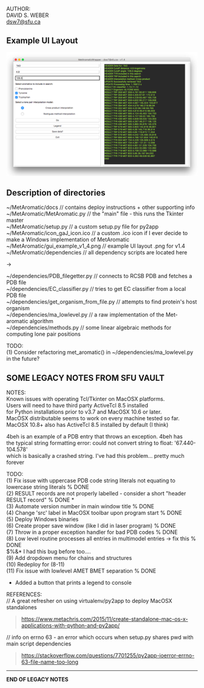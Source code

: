 AUTHOR:  
DAVID S. WEBER  
dsw7@sfu.ca  

**Example UI Layout**   
---    
 
![aa](https://github.com/dsw7/MetAromatic/blob/master/gui_example_v1_4.png)
  
**Description of directories**
---
~/MetAromatic/docs                 // contains deploy instructions + other supporting info  
~/MetAromatic/MetAromatic.py       // the "main" file - this runs the Tkinter master  
~/MetAromatic/setup.py             // a custom setup.py file for py2app  
~/MetAromatic/icon_gaJ_icon.ico    // a custom .ico icon if I ever decide to make a Windows implementation of MetAromatic
~/MetAromatic/gui_example_v1_4.png // example UI layout .png for v1.4  
~/MetAromatic/dependencies         // all dependency scripts are located here  
  
->
  
~/dependencies/PDB_filegetter.py         // connects to RCSB PDB and fetches a PDB file  
~/dependencies/EC_classifier.py          // tries to get EC classifier from a local PDB file  
~/dependencies/get_organism_from_file.py // attempts to find protein's host organism  
~/dependencies/ma_lowlevel.py            // a raw implementation of the Met-aromatic algorithm  
~/dependencies/methods.py                // some linear algebraic methods for computing lone pair positions  
  
TODO:  
(1) Consider refactoring met_aromatic() in ~/dependencies/ma_lowlevel.py in the future?  
  
  
**SOME LEGACY NOTES FROM SFU VAULT**  
---  
 
  
NOTES:  
Known issues with operating Tcl/Tkinter on MacOSX platforms.  
Users will need to have third party ActiveTcl 8.5 installed  
for Python installations prior to v3.7 and MacOSX 10.6 or later.  
MacOSX distributable seems to work on every machine tested so far.  
MacOSX 10.8+ also has ActiveTcl 8.5 installed by default (I think)  
  
4beh is an example of a PDB entry that throws an exception. 4beh has  
the typical string formatting error: could not convert string to float: '67.440-104.578'  
which is basically a crashed string. I've had this problem... pretty much forever  
  
TODO:  
(1) Fix issue with uppercase PDB code string literals not equating to lowercase string literals   % DONE  
(2) RESULT records are not properly labelled - consider a short "header RESULT record"            % DONE *  
(3) Automate version number in main window title                                                  % DONE  
(4) Change 'src' label in MacOSX toolbar upon program start                                       % DONE  
(5) Deploy Windows binaries  
(6) Create proper save window (like I did in laser program)                                       % DONE  
(7) Throw in a proper exception handler for bad PDB codes                                         % DONE  
(8) Low level routine processes all entries in multimodel entries -> fix this                     % DONE  
    $%&* I had this bug before too....  
(9) Add dropdown menu for chains and structures  
(10) Redeploy for (8-11)  
(11) Fix issue with lowlevel AMET BMET separation                                                 % DONE  
  
* Added a button that prints a legend to console  
 
REFERENCES:  
// A great refresher on using virtualenv/py2app to deploy MacOSX standalones  
> https://www.metachris.com/2015/11/create-standalone-mac-os-x-applications-with-python-and-py2app/  
  
// info on errno 63 - an error which occurs when setup.py shares pwd with main script dependencies  
> https://stackoverflow.com/questions/7701255/py2app-ioerror-errno-63-file-name-too-long  
   
---  
**END OF LEGACY NOTES**  


